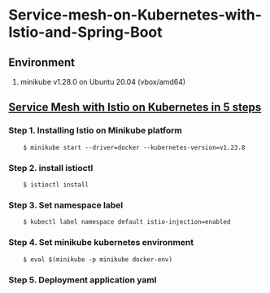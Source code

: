 # Service-mesh-on-Kubernetes-with-Istio-and-Spring-Boot

## Environment

1. minikube v1.28.0 on Ubuntu 20.04 (vbox/amd64)

## [Service Mesh with Istio on Kubernetes in 5 steps](https://piotrminkowski.com/2018/04/13/service-mesh-with-istio-on-kubernetes-in-5-steps/)

### Step 1. Installing Istio on Minikube platform

```
    $ minikube start --driver=docker --kubernetes-version=v1.23.8
```

### Step 2. install istioctl

```
    $ istioctl install
```

### Step 3. Set namespace label

```
    $ kubectl label namespace default istio-injection=enabled 
```

### Step 4. Set minikube kubernetes environment

```
    $ eval $(minikube -p minikube docker-env)
```

### Step 5. Deployment application yaml